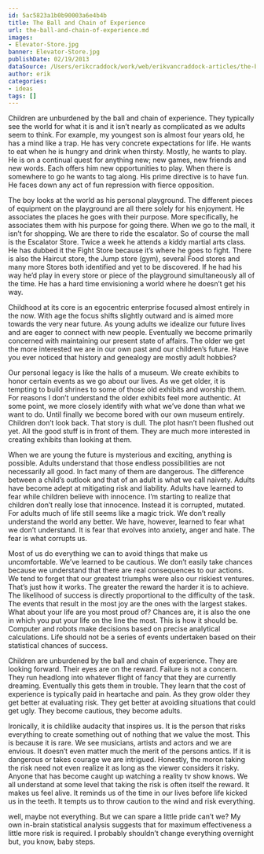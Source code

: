 ```yaml
---
id: 5ac5823a1b0b90003a6e4b4b
title: The Ball and Chain of Experience
url: the-ball-and-chain-of-experience.md
images:
- Elevator-Store.jpg
banner: Elevator-Store.jpg
publishDate: 02/19/2013
dataSource: /Users/erikcraddock/work/web/erikvancraddock-articles/the-ball-and-chain-of-experience/the-ball-and-chain-of-experience.md
author: erik
categories:
- ideas
tags: []
---
```

Children are unburdened by the ball and chain of experience. They typically see the world for what it is and it isn’t nearly as complicated as we adults seem to think. For example, my youngest son is almost four years old, he has a mind like a trap. He has very concrete expectations for life. He wants to eat when he is hungry and drink when thirsty. Mostly, he wants to play. He is on a continual quest for anything new; new games, new friends and new words. Each offers him new opportunities to play. When there is somewhere to go he wants to tag along. His prime directive is to have fun. He faces down any act of fun repression with fierce opposition.

The boy looks at the world as his personal playground. The different pieces of equipment on the playground are all there solely for his enjoyment. He associates the places he goes with their purpose. More specifically, he associates them with his purpose for going there. When we go to the mall, it isn’t for shopping. We are there to ride the escalator. So of course the mall is the Escalator Store. Twice a week he attends a kiddy martial arts class. He has dubbed it the Fight Store because it’s where he goes to fight. There is also the Haircut store, the Jump store (gym), several Food stores and many more Stores both identified and yet to be discovered. If he had his way he’d play in every store or piece of the playground simultaneously all of the time. He has a hard time envisioning a world where he doesn’t get his way.

Childhood at its core is an egocentric enterprise focused almost entirely in the now. With age the focus shifts slightly outward and is aimed more towards the very near future. As young adults we idealize our future lives and are eager to connect with new people. Eventually we become primarily concerned with maintaining our present state of affairs. The older we get the more interested we are in our own past and our children’s future. Have you ever noticed that history and genealogy are mostly adult hobbies?

Our personal legacy is like the halls of a museum. We create exhibits to honor certain events as we go about our lives. As we get older, it is tempting to build shrines to some of those old exhibits and worship them. For reasons I don’t understand the older exhibits feel more authentic. At some point, we more closely identify with what we’ve done than what we want to do. Until finally we become bored with our own museum entirely. Children don’t look back. That story is dull. The plot hasn’t been flushed out yet. All the good stuff is in front of them. They are much more interested in creating exhibits than looking at them.

When we are young the future is mysterious and exciting, anything is possible. Adults understand that those endless possibilities are not necessarily all good. In fact many of them are dangerous. The difference between a child’s outlook and that of an adult is what we call naivety. Adults have become adept at mitigating risk and liability. Adults have learned to fear while children believe with innocence. I’m starting to realize that children don’t really lose that innocence. Instead it is corrupted, mutated. For adults much of life still seems like a magic trick. We don’t really understand the world any better. We have, however, learned to fear what we don’t understand. It is fear that evolves into anxiety, anger and hate. The fear is what corrupts us.

Most of us do everything we can to avoid things that make us uncomfortable. We’ve learned to be cautious. We don’t easily take chances because we understand that there are real consequences to our actions. We tend to forget that our greatest triumphs were also our riskiest ventures. That’s just how it works. The greater the reward the harder it is to achieve. The likelihood of success is directly proportional to the difficulty of the task. The events that result in the most joy are the ones with the largest stakes. What about your life are you most proud of? Chances are, it is also the one in which you put your life on the line the most. This is how it should be. Computer and robots make decisions based on precise analytical calculations. Life should not be a series of events undertaken based on their statistical chances of success.

Children are unburdened by the ball and chain of experience. They are looking forward. Their eyes are on the reward. Failure is not a concern. They run headlong into whatever flight of fancy that they are currently dreaming. Eventually this gets them in trouble. They learn that the cost of experience is typically paid in heartache and pain. As they grow older they get better at evaluating risk. They get better at avoiding situations that could get ugly. They become cautious, they become adults.

Ironically, it is childlike audacity that inspires us. It is the person that risks everything to create something out of nothing that we value the most. This is because it is rare. We see musicians, artists and actors and we are envious. It doesn’t even matter much the merit of the persons antics. If it is dangerous or takes courage we are intrigued. Honestly, the moron taking the risk need not even realize it as long as the viewer considers it risky. Anyone that has become caught up watching a reality tv show knows. We all understand at some level that taking the risk is often itself the reward. It makes us feel alive. It reminds us of the time in our lives before life kicked us in the teeth. It tempts us to throw caution to the wind and risk everything.

well, maybe not everything. But we can spare a little pride can’t we? My own in-brain statistical analysis suggests that for maximum effectiveness a little more risk is required. I probably shouldn’t change everything overnight but, you know, baby steps.
